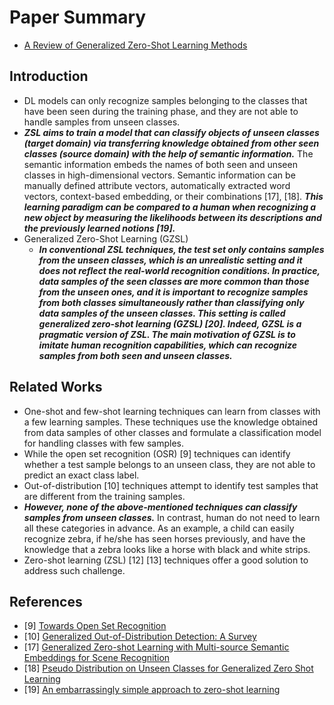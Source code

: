 # Paper Summary
- [A Review of Generalized Zero-Shot Learning Methods](https://arxiv.org/pdf/2011.08641.pdf)
## Introduction
- DL models can only recognize samples belonging to the classes that have been seen during the training phase, and they are not able to handle samples from unseen classes.
- ***ZSL aims to train a model that can classify objects of unseen classes (target domain) via transferring knowledge obtained from other seen classes (source domain) with the help of semantic information.*** The semantic information embeds the names of both seen and unseen classes in high-dimensional vectors. Semantic information can be manually defined attribute vectors, automatically extracted word vectors, context-based embedding, or their combinations [17], [18]. ***This learning paradigm can be compared to a human when recognizing a new object by measuring the likelihoods between its descriptions and the previously learned notions [19].***
- Generalized Zero-Shot Learning (GZSL)
    - ***In conventional ZSL techniques, the test set only contains samples from the unseen classes, which is an unrealistic setting and it does not reflect the real-world recognition conditions. In practice, data samples of the seen classes are more common than those from the unseen ones, and it is important to recognize samples from both classes simultaneously rather than classifying only data samples of the unseen classes. This setting is called generalized zero-shot learning (GZSL) [20]. Indeed, GZSL is a pragmatic version of ZSL. The main motivation of GZSL is to imitate human recognition capabilities, which can recognize samples from both seen and unseen classes.***
## Related Works
- One-shot and few-shot learning techniques can learn from classes with a few learning samples. These techniques use the knowledge obtained from data samples of other classes and formulate a classification model for handling classes with few samples.
- While the open set recognition (OSR) [9] techniques can identify whether a test sample belongs to an unseen class, they are not able to predict an exact class label.
- Out-of-distribution [10] techniques attempt to identify test samples that are different from the training samples.
- ***However, none of the above-mentioned techniques can classify samples from unseen classes.*** In contrast, human do not need to learn all these categories in advance. As an example, a child can easily recognize zebra, if he/she has seen horses previously, and have the knowledge that a zebra looks like a horse with black and white strips.
- Zero-shot learning (ZSL) [12] [13] techniques offer a good solution to address such challenge.
## References
- [9] [Towards Open Set Recognition](https://vast.uccs.edu/~tboult/PAPERS/towards_openset_recognition.pdf)
- [10] [Generalized Out-of-Distribution Detection: A Survey](https://arxiv.org/pdf/2110.11334.pdf)
- [17] [Generalized Zero-shot Learning with Multi-source Semantic Embeddings for Scene Recognition](http://www.jdl.link/doc/2011/20210104_2020-Song-ACMMM.pdf)
- [18] [Pseudo Distribution on Unseen Classes for Generalized Zero Shot Learning](https://dro.dur.ac.uk/30892/1/30892.pdf?DDD4+)
- [19] [An embarrassingly simple approach to zero-shot learning](https://proceedings.mlr.press/v37/romera-paredes15.pdf)
